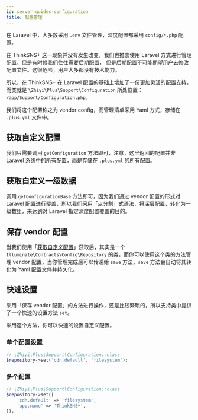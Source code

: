 ```yaml
---
id: server-guides-configuration
title: 配置管理
---
```


在 Laravel 中，大多数采用 `.env` 文件管理，深度配置都采用 `config/*.php` 配置。

在 ThinkSNS+ 这一现象并没有发生改变，我们也推崇使用 Laravel 方式进行管理配置，但是有时候我们往往需要后期配置，
但是后期配置不可能期望用户去修改配置文件。这很危险，用户大多都没有技术能力。

所以，在 ThinkSNS+ 在 Laravel 配置的基础上增加了一份更加灵活的配置支持，而类就是 `\Zhiyi\Plus\Support\Configuration` 所处位置： `/app/Support/Configuration.php`。

我们将这个配置称之为 vendor config，而管理清单采用 Yaml 方式，存储在 `.plus.yml` 文件中。

## 获取自定义配置

我们只需要调用 `getConfiguration` 方法即可，注意，这里返回的配置并非 Laravel 系统中的所有配置，而是存储在 `.plus.yml` 的所有配置。

## 获取自定义一级数据

调用 `getConfigurationBase` 方法即可，因为我们通过 vendor 配置的形式对 Laravel 配置进行覆盖，所以我们采用「点分割」式语法，将深层配置，转化为一级数组，来达到对 Laravel 指定深度配置覆盖的目的。

## 保存 vendor 配置

当我们使用「[获取自定义配置](#获取自定义配置)」获取后，其实是一个 `Illuminate\Contracts\Config\Repository` 的类，而你可以使用这个类的方法管理 vendor 配置，当你管理完成后可以传递给 `save` 方法，`save` 方法会自动将其转化为 Yaml 配置文件并持久化。

## 快速设置

采用「保存 vendor 配置」的方法进行操作，还是比较繁琐的，所以支持类中提供了一个快速的设置方法 `set`。

采用这个方法，你可以快速的设置自定义配置。

### 单个配置设置

```php
// \Zhiyi\Plus\Support\Configuration::class
$repository->set('cdn.default', 'filesystem');
```

### 多个配置

```php
// \Zhiyi\Plus\Support\Configuration::class
$repository->set([
    'cdn.default' => 'filesystem',
    'app.name' => 'ThinkSNS+',
]);
```


